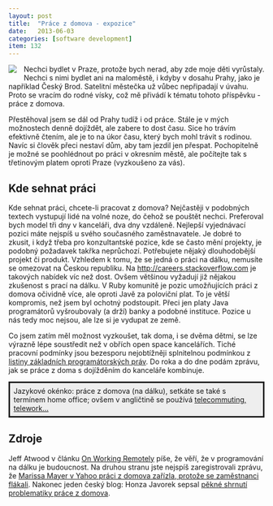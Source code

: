 ```yaml
---
layout: post
title:  "Práce z domova - expozice"
date:   2013-06-03
categories: [software development]
item: 132
---
```

<div style="float: left; margin: 0 1em 1em 0; text-align: center;"><a href="http://commons.wikimedia.org/wiki/File:Network-wireless.svg"><img src="http://upload.wikimedia.org/wikipedia/commons/thumb/6/67/Network-wireless.svg/150px-Network-wireless.svg.png" /></a></div>Nechci bydlet v Praze, protože bych nerad, aby zde moje děti vyrůstaly. Nechci s nimi bydlet ani na maloměstě, i kdyby v dosahu Prahy, jako je například Český Brod. Satelitní městečka už vůbec nepřipadají v úvahu. Proto se vracím do rodné vísky, což mě přivádí k tématu tohoto příspěvku - práce z domova.
<!--more-->

Přestěhoval jsem se dál od Prahy tudíž i od práce. Stále je v mých možnostech denně dojíždět, ale zabere to dost času. Sice ho trávím efektivně čtením, ale je to na úkor času, který bych mohl trávit s rodinou. Navíc si člověk přeci nestaví dům, aby tam jezdil jen přespat. Pochopitelně je možné se poohlédnout po práci v okresním městě, ale počítejte tak s třetinovým platem oproti Praze (vyzkoušeno za vás).

Kde sehnat práci
------

Kde sehnat práci, chcete-li pracovat z domova? Nejčastěji v podobných textech vystupují lidé na volné noze, do čehož se pouštět nechci. Preferoval bych model tři dny v kanceláři, dva dny vzdáleně. Nejlepší vyjednávací pozici máte nejspíš u svého současného zaměstnavatele. Je dobré to zkusit, i když třeba pro konzultantské pozice, kde se často mění projekty, je podobný požadavek takřka neprůchozí. Potřebujete nějaký dlouhodobější projekt či produkt. Vzhledem k tomu, že se jedná o práci na dálku, nemusíte se omezovat na Českou republiku. Na <a href="http://careers.stackoverflow.com/jobs?searchTerm=java&allowsremote=true">http://careers.stackoverflow.com</a> je takových nabídek víc než dost. Ovšem většinou vyžadují již nějakou zkušenost s prací na dálku. V Ruby komunitě je pozic umožňujících práci z domova očividně více, ale oproti Javě za poloviční plat. To je větší kompromis, než jsem byl ochotný podstoupit. Přeci jen platy Java programátorů vyšroubovaly (a drží) banky a podobné instituce. Pozice u nás tedy moc nejsou, ale lze si je vydupat ze země.

Co jsem zatím měl možnost vyzkoušet, tak doma, i se dvěma dětmi, se lze výrazně lépe soustředit než v obřích open space kancelářích. Tiché pracovní podmínky jsou bezesporu nejobtížněji splnitelnou podmínkou z <a href="/item/109">listiny základních programátorských práv</a>. Do roka a do dne podám zprávu, jak se práce z doma s dojížděním do kanceláře kombinuje.

<div style="background: #EEEEEE; border-style:solid; padding: 0.5em">Jazykové okénko: práce z domova (na dálku), setkáte se také s termínem home office; ovšem v angličtině se používá <a href="https://en.wikipedia.org/wiki/Telecommuting">telecommuting, telework…</a></div>
 
Zdroje
------

Jeff Atwood v článku <a href="http://www.codinghorror.com/blog/2010/05/on-working-remotely.html">On Working Remotely</a> píše, že věří, že v programování na dálku je budoucnost. Na druhou stranu jste nejspíš zaregistrovali zprávu, že <a href="http://www.businessinsider.com/how-marissa-mayer-figured-out-work-at-home-yahoos-were-slacking-off-2013-3">Marissa Mayer v Yahoo práci z domova zařízla, protože se zaměstnanci flákali</a>. Nakonec jeden český blog: Honza Javorek sepsal <a href="http://honzajavorek.cz/blog/prace-z-domova">pěkné shrnutí problematiky práce z domova</a>.
